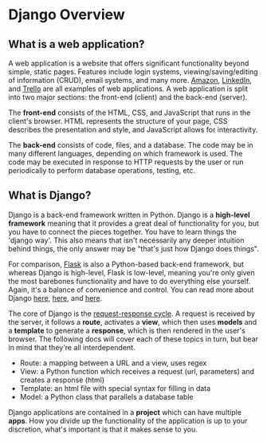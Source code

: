 
# Django Overview

## What is a web application?

A web application is a website that offers significant functionality beyond simple, static pages. Features include login systems, viewing/saving/editing of information (CRUD), email systems, and many more. [Amazon](http://amazon.com), [LinkedIn](http://linkedin.com), and [Trello](http://trello.com) are all examples of web applications. A web application is split into two major sections: the front-end (client) and the back-end (server).

The **front-end** consists of the HTML, CSS, and JavaScript that runs in the client's browser. HTML represents the structure of your page, CSS describes the presentation and style, and JavaScript allows for interactivity.

The **back-end** consists of code, files, and a database. The code may be in many different languages, depending on which framework is used. The code may be executed in response to HTTP requests by the user or run periodically to perform database operations, testing, etc.


## What is Django?

Django is a back-end framework written in Python. Django is a **high-level framework** meaning that it provides a great deal of functionality for you, but you have to connect the pieces together. You have to learn things the 'django way'. This also means that isn't necessarily any deeper intuition behind things, the only answer may be "that's just how Django does things".

For comparison, [Flask](http://flask.pocoo.org/) is also a Python-based back-end framework, but whereas Django is high-level, Flask is low-level, meaning you're only given the most barebones functionality and have to do everything else yourself. Again, it's a balance of convenience and control. You can read more about Django [here](https://developer.mozilla.org/en-US/docs/Learn/Server-side/Django), [here](https://en.wikipedia.org/wiki/Django_(web_framework)), and [here](https://tutorial.djangogirls.org/en/django/).

The core of Django is the [request-response cycle](django_diagram.png). A request is received by the server, it follows a **route**, activates a **view**, which then uses **models** and a **template** to generate a **response**, which is then rendered in the user's browser. The following docs will cover each of these topics in turn, but bear in mind that they're all interdependent.

- Route: a mapping between a URL and a view, uses regex
- View: a Python function which receives a request (url, parameters) and creates a response (html)
- Template: an html file with special syntax for filling in data
- Model: a Python class that parallels a database table

Django applications are contained in a **project** which can have multiple **apps**. How you divide up the functionality of the application is up to your discretion, what's important is that it makes sense to you.
